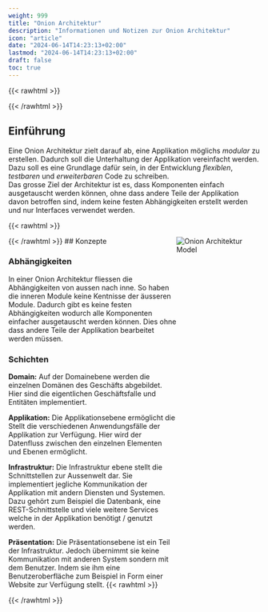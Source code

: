 ```yaml
---
weight: 999
title: "Onion Architektur"
description: "Informationen und Notizen zur Onion Architektur"
icon: "article"
date: "2024-06-14T14:23:13+02:00"
lastmod: "2024-06-14T14:23:13+02:00"
draft: false
toc: true
---
```


{{< rawhtml >}}
<style>
  .split-container {
    display: grid;
    grid-template-columns: 2fr 1fr;
  }
</style>
{{< /rawhtml >}}

## Einführung

Eine Onion Architektur zielt darauf ab, eine Applikation möglichs *modular* zu
erstellen. Dadurch soll die Unterhaltung der Applikation vereinfacht werden.
Dazu soll es eine Grundlage dafür sein, in der Entwicklung *flexiblen*,
*testbaren* und *erweiterbaren* Code zu schreiben.  
Das grosse Ziel der Architektur ist es, dass Komponenten einfach ausgetauscht
werden können, ohne dass andere Teile der Applikation davon betroffen sind,
indem keine festen Abhängigkeiten erstellt werden und nur Interfaces verwendet
werden.

{{< rawhtml >}}
<div class="split-container">
  <div>
{{< /rawhtml >}}
## Konzepte

### Abhängigkeiten

In einer Onion Architektur fliessen die Abhängigkeiten von aussen nach inne. So
haben die inneren Module keine Kentnisse der äusseren Module. Dadurch gibt es
keine festen Abhängigkeiten wodurch alle Komponenten einfacher ausgetauscht
werden können. Dies ohne dass andere Teile der Applikation bearbeitet werden
müssen.

### Schichten

**Domain:** Auf der Domainebene werden die einzelnen Domänen des Geschäfts
abgebildet. Hier sind die eigentlichen Geschäftsfalle und Entitäten
implementiert.

**Applikation:** Die Applikationsebene ermöglicht die Stellt die verschiedenen
Anwendungsfälle der Applikation zur Verfügung. Hier wird der Datenfluss
zwischen den einzelnen Elementen und Ebenen ermöglicht.

**Infrastruktur:** Die Infrastruktur ebene stellt die Schnittstellen zur
Aussenwelt dar. Sie implementiert jegliche Kommunikation der Applikation mit
andern Diensten und Systemen. Dazu gehört zum Beispiel die Datenbank, eine
REST-Schnittstelle und viele weitere Services welche in der Applikation benötigt
/ genutzt werden.

**Präsentation:** Die Präsentationsebene ist ein Teil der Infrastruktur. Jedoch
übernimmt sie keine Kommunikation mit anderen System sondern mit dem Benutzer.
Indem sie ihm eine Benutzeroberfläche zum Beispiel in Form einer Website zur
Verfügung stellt.
{{< rawhtml >}}
  </div>
  <div>
    <img src="/docs/images/architecture/onion/onion-model.png" alt="Onion Architektur Model" />
  </div>
</div>
{{< /rawhtml >}}

